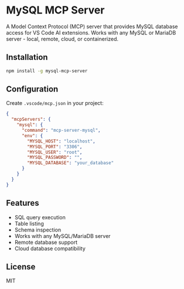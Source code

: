 # MySQL MCP Server

A Model Context Protocol (MCP) server that provides MySQL database access for VS Code AI extensions. Works with any MySQL or MariaDB server - local, remote, cloud, or containerized.

## Installation

```bash
npm install -g mysql-mcp-server
```

## Configuration

Create `.vscode/mcp.json` in your project:

```json
{
  "mcpServers": {
    "mysql": {
      "command": "mcp-server-mysql",
      "env": {
        "MYSQL_HOST": "localhost",
        "MYSQL_PORT": "3306",
        "MYSQL_USER": "root",
        "MYSQL_PASSWORD": "",
        "MYSQL_DATABASE": "your_database"
      }
    }
  }
}
```

## Features

- SQL query execution
- Table listing
- Schema inspection
- Works with any MySQL/MariaDB server
- Remote database support
- Cloud database compatibility

## License

MIT
